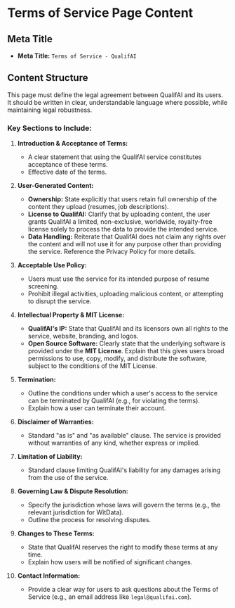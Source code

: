 # Terms of Service Page Content

## Meta Title

- **Meta Title:** `Terms of Service - QualifAI`

## Content Structure

This page must define the legal agreement between QualifAI and its users. It should be written in clear, understandable language where possible, while maintaining legal robustness.

### Key Sections to Include:

1.  **Introduction & Acceptance of Terms:**
    -   A clear statement that using the QualifAI service constitutes acceptance of these terms.
    -   Effective date of the terms.

2.  **User-Generated Content:**
    -   **Ownership:** State explicitly that users retain full ownership of the content they upload (resumes, job descriptions).
    -   **License to QualifAI:** Clarify that by uploading content, the user grants QualifAI a limited, non-exclusive, worldwide, royalty-free license solely to process the data to provide the intended service.
    -   **Data Handling:** Reiterate that QualifAI does not claim any rights over the content and will not use it for any purpose other than providing the service. Reference the Privacy Policy for more details.

3.  **Acceptable Use Policy:**
    -   Users must use the service for its intended purpose of resume screening.
    -   Prohibit illegal activities, uploading malicious content, or attempting to disrupt the service.

4.  **Intellectual Property & MIT License:**
    -   **QualifAI's IP:** State that QualifAI and its licensors own all rights to the service, website, branding, and logos.
    -   **Open Source Software:** Clearly state that the underlying software is provided under the **MIT License**. Explain that this gives users broad permissions to use, copy, modify, and distribute the software, subject to the conditions of the MIT License.

5.  **Termination:**
    -   Outline the conditions under which a user's access to the service can be terminated by QualifAI (e.g., for violating the terms).
    -   Explain how a user can terminate their account.

6.  **Disclaimer of Warranties:**
    -   Standard "as is" and "as available" clause. The service is provided without warranties of any kind, whether express or implied.

7.  **Limitation of Liability:**
    -   Standard clause limiting QualifAI's liability for any damages arising from the use of the service.

8.  **Governing Law & Dispute Resolution:**
    -   Specify the jurisdiction whose laws will govern the terms (e.g., the relevant jurisdiction for WitData).
    -   Outline the process for resolving disputes.

9.  **Changes to These Terms:**
    -   State that QualifAI reserves the right to modify these terms at any time.
    -   Explain how users will be notified of significant changes.

10. **Contact Information:**
    -   Provide a clear way for users to ask questions about the Terms of Service (e.g., an email address like `legal@qualifai.com`).
